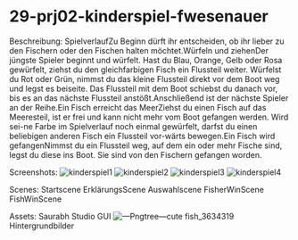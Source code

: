 # 29-prj02-kinderspiel-fwesenauer

Beschreibung:
SpielverlaufZu  Beginn  dürft  ihr  entscheiden,  ob  ihr  lieber  zu  den  Fischern oder den Fischen halten möchtet.Würfeln und ziehenDer   jüngste   Spieler   beginnt   und   würfelt.   Hast   du   Blau, Orange, Gelb oder Rosa gewürfelt, ziehst du den gleichfarbigen  Fisch  ein  Flussteil  weiter.  Würfelst  du  Rot oder Grün, nimmst du das kleine Flussteil direkt vor dem Boot  weg  und  legst  es  beiseite.  Das  Flussteil  mit  dem Boot schiebst du danach vor, bis es an das nächste Flussteil anstößt.Anschließend ist der nächste Spieler an der Reihe.Ein Fisch erreicht das MeerZiehst du einen Fisch auf das Meeresteil, ist er frei und kann nicht mehr vom Boot gefangen werden. Wird sei-ne Farbe im Spielverlauf noch einmal gewürfelt, darfst du  einen  beliebigen  anderen  Fisch  ein  Flussteil  vor-wärts bewegen.Ein Fisch wird gefangenNimmst  du  ein  Flussteil  weg,  auf  dem  ein  oder  mehr  Fische  sind,  legst  du  diese  ins  Boot.  Sie  sind  von  den  Fischern gefangen worden. 

Screenshots:
![kinderspiel1](https://user-images.githubusercontent.com/72736373/215880626-5ff829fe-3757-41c0-9684-66bff3a4c4fb.JPG)
![kinderspiel2](https://user-images.githubusercontent.com/72736373/215880649-bce2071a-c2a3-4484-801c-cc2190e4b815.JPG)
![kinderspiel3](https://user-images.githubusercontent.com/72736373/215880676-a491f6e6-33dd-492c-946d-f71586f53dad.JPG)
![kinderspiel4](https://user-images.githubusercontent.com/72736373/215880695-aa5ace78-fa9b-4bfc-b0d1-32f58ba94892.JPG)

Scenes:
Startscene
ErklärungsScene
Auswahlscene
FisherWinScene
FishWinScene

Assets:
Saurabh Studio GUI
![—Pngtree—cute fish_3634319](https://user-images.githubusercontent.com/72736373/215881136-5fa0619a-aa0a-4b26-bcde-3ccbbb799396.png)
Hintergrundbilder

